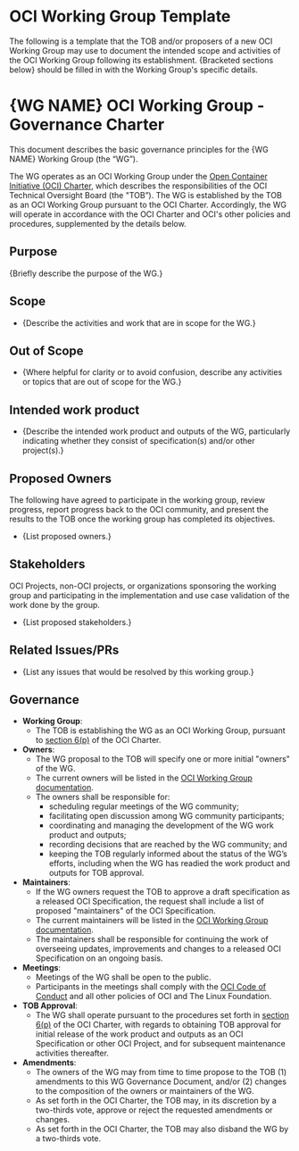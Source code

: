 # OCI Working Group Template

The following is a template that the TOB and/or proposers of a new OCI Working Group may use to document the intended scope and activities of the OCI Working Group following its establishment. {Bracketed sections below} should be filled in with the Working Group's specific details.

# {WG NAME} OCI Working Group - Governance Charter

This document describes the basic governance principles for the {WG NAME} Working Group (the “WG”).

The WG operates as an OCI Working Group under the [Open Container Initiative (OCI) Charter](https://github.com/opencontainers/tob/blob/master/CHARTER.md), which describes the responsibilities of the OCI Technical Oversight Board (the "TOB”). The WG is established by the TOB as an OCI Working Group pursuant to the OCI Charter. Accordingly, the WG will operate in accordance with the OCI Charter and OCI's other policies and procedures, supplemented by the details below.

## Purpose

{Briefly describe the purpose of the WG.}

## Scope

* {Describe the activities and work that are in scope for the WG.}

## Out of Scope

* {Where helpful for clarity or to avoid confusion, describe any activities or topics that are out of scope for the WG.}

## Intended work product

* {Describe the intended work product and outputs of the WG, particularly indicating whether they consist of specification(s) and/or other project(s).}

## Proposed Owners

The following have agreed to participate in the working group, review progress, report progress back to the OCI community, and present the results to the TOB once the working group has completed its objectives.

* {List proposed owners.}

## Stakeholders

OCI Projects, non-OCI projects, or organizations sponsoring the working group and participating in the implementation and use case validation of the work done by the group.

* {List proposed stakeholders.}

## Related Issues/PRs

* {List any issues that would be resolved by this working group.}

## Governance

* **Working Group**:
  * The TOB is establishing the WG as an OCI Working Group, pursuant to [section 6(p)](https://github.com/opencontainers/tob/blob/master/CHARTER.md#6-technical-oversight-board-tob) of the OCI Charter.
* **Owners**:
  * The WG proposal to the TOB will specify one or more initial "owners" of the WG.
  * The current owners will be listed in the [OCI Working Group documentation](https://github.com/opencontainers/tob/blob/master/WG-INFO.md).
  * The owners shall be responsible for:
    * scheduling regular meetings of the WG community;
    * facilitating open discussion among WG community participants;
    * coordinating and managing the development of the WG work product and outputs;
    * recording decisions that are reached by the WG community; and
    * keeping the TOB regularly informed about the status of the WG’s efforts, including when the WG has readied the work product and outputs for TOB approval.
* **Maintainers**:
  * If the WG owners request the TOB to approve a draft specification as a released OCI Specification, the request shall include a list of proposed "maintainers" of the OCI Specification.
  * The current maintainers will be listed in the [OCI Working Group documentation](https://github.com/opencontainers/tob/blob/master/WG-INFO.md).
  * The maintainers shall be responsible for continuing the work of overseeing updates, improvements and changes to a released OCI Specification on an ongoing basis.
* **Meetings**:
  * Meetings of the WG shall be open to the public.
  * Participants in the meetings shall comply with the [OCI Code of Conduct](https://github.com/opencontainers/.github/blob/master/CODE_OF_CONDUCT.md) and all other policies of OCI and The Linux Foundation.
* **TOB Approval**:
  * The WG shall operate pursuant to the procedures set forth in [section 6(p)](https://github.com/opencontainers/tob/blob/master/CHARTER.md#6-technical-oversight-board-tob) of the OCI Charter, with regards to obtaining TOB approval for initial release of the work product and outputs as an OCI Specification or other OCI Project, and for subsequent maintenance activities thereafter.
* **Amendments**:
  * The owners of the WG may from time to time propose to the TOB (1) amendments to this WG Governance Document, and/or (2) changes to the composition of the owners or maintainers of the WG.
  * As set forth in the OCI Charter, the TOB may, in its discretion by a two-thirds vote, approve or reject the requested amendments or changes.
  * As set forth in the OCI Charter, the TOB may also disband the WG by a two-thirds vote.
